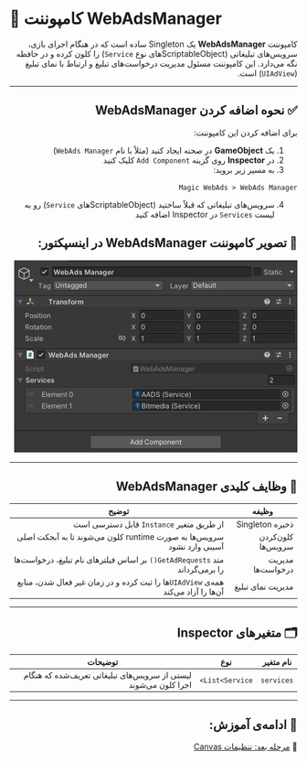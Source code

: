 # 🧠 کامپوننت WebAdsManager

<div dir="rtl">

کامپوننت **WebAdsManager** یک Singleton ساده است که در هنگام اجرای بازی، سرویس‌های تبلیغاتی (ScriptableObjectهای نوع `Service`) را کلون کرده و در حافظه نگه می‌دارد. این کامپوننت مسئول مدیریت درخواست‌های تبلیغ و ارتباط با نمای تبلیغ (`UIAdView`) است.

---

## ✅ نحوه اضافه کردن WebAdsManager

برای اضافه کردن این کامپوننت:

1. یک **GameObject** در صحنه ایجاد کنید (مثلاً با نام `WebAds Manager`)
2. در **Inspector** روی گزینه `Add Component` کلیک کنید
3. به مسیر زیر بروید:

```
Magic WebAds > WebAds Manager
```

4. سرویس‌های تبلیغاتی که قبلاً ساختید (ScriptableObjectهای `Service`) رو به لیست `Services` در Inspector اضافه کنید


## 📸 تصویر کامپوننت WebAdsManager در اینسپکتور:

<p dir="rtl">
<img src="../Images/webadsmanager-inspector.png" alt="WebAdsManager Inspector">
</p>

---

## 🧩 وظایف کلیدی WebAdsManager

| وظیفه | توضیح |
|-------|-------|
| ذخیره Singleton | از طریق متغیر `Instance` قابل دسترسی است |
| کلون‌کردن سرویس‌ها | سرویس‌ها به صورت runtime کلون می‌شوند تا به آبجکت اصلی آسیبی وارد نشود |
| مدیریت درخواست‌ها | متد `GetAdRequests()` بر اساس فیلترهای نام تبلیغ، درخواست‌ها را برمی‌گرداند |
| مدیریت نمای تبلیغ | همه‌ی `UIAdView`ها را ثبت کرده و در زمان غیر فعال شدن، منابع آن‌ها را آزاد می‌کند |

---

## 🗂 متغیرهای Inspector

| نام متغیر | نوع | توضیحات |
|-----------|------|----------|
| `services` | `List<Service>` | لیستی از سرویس‌های تبلیغاتی تعریف‌شده که هنگام اجرا کلون می‌شوند |

---

## 🧩 ادامه‌ی آموزش:
📄 [مرحله بعد: تنظیمات Canvas](canvas-setup.md)

</div>